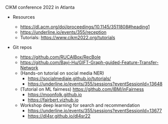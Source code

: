 CIKM conference 2022 in Atlanta

* Resources
  * https://dl.acm.org/doi/proceedings/10.1145/3511808#heading1
  * https://underline.io/events/355/reception
  * Tutorials: https://www.cikm2022.org/tutorials

* Git repos
  * https://github.com/RUCAIBox/RecBole
  * https://github.com/Bayi-Hu/GIFT-Graph-guided-Feature-Transfer-Network
  * (Hands-on tutorial on social media NER) 
    * https://socialmediaie.github.io/tutorials/
    * https://underline.io/events/355/sessions?eventSessionId=13648
  * (Tutorial on ML fairness) https://github.com/IBM/inFairness
    * https://moonfolk.github.io
    * https://fairbert.vizhub.io
  * Workshop deep learning for search and recommendation
    * https://underline.io/events/355/sessions?eventSessionId=13677
    * https://dl4sr.github.io/dl4sr22



  


